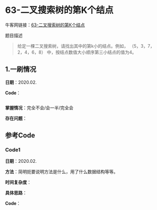 # 63-二叉搜索树的第K个结点

牛客网链接：[63-二叉搜索树的第K个结点](https://www.nowcoder.com/practice/ef068f602dde4d28aab2b210e859150a?tpId=13&tqId=11215&rp=4)

题目描述

> 给定一棵二叉搜索树，请找出其中的第k小的结点。例如， （5，3，7，2，4，6，8）  中，按结点数值大小顺序第三小结点的值为4。



## 1.一刷情况

**日期**：2020.02.

**Code**：

```c++

```

**掌握情况**：完全不会/会一半/完全会

**存在问题**：





## 参考Code

### Code1 

**日期**：2020.02.

**方法**：简明扼要说明方法是什么，用了什么数据结构等等。

**时间复杂度**：

**具体思路**：

**Code**：

```c++

```


